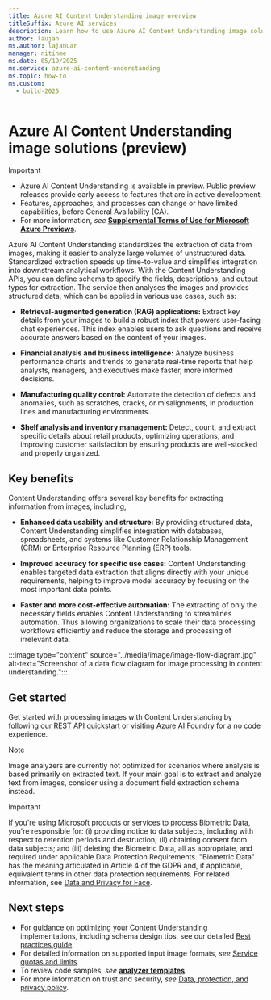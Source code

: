 ```yaml
---
title: Azure AI Content Understanding image overview
titleSuffix: Azure AI services
description: Learn how to use Azure AI Content Understanding image solutions
author: laujan
ms.author: lajanuar
manager: nitinme
ms.date: 05/19/2025
ms.service: azure-ai-content-understanding
ms.topic: how-to
ms.custom:
  - build-2025
---
```


# Azure AI Content Understanding image solutions (preview)

> [!IMPORTANT]
>
> * Azure AI Content Understanding is available in preview. Public preview releases provide early access to features that are in active development.
> * Features, approaches, and processes can change or have limited capabilities, before General Availability (GA).
> * For more information, *see* [**Supplemental Terms of Use for Microsoft Azure Previews**](https://azure.microsoft.com/support/legal/preview-supplemental-terms).

Azure AI Content Understanding standardizes the extraction of data from images, making it easier to analyze large volumes of unstructured data. Standardized extraction speeds up time-to-value and simplifies integration into downstream analytical workflows. With the Content Understanding APIs, you can define schema to specify the fields, descriptions, and output types for extraction. The service then analyses the images and provides structured data, which can be applied in various use cases, such as:

* **Retrieval-augmented generation (RAG) applications:** Extract key details from your images to build a robust index that powers user-facing chat experiences. This index enables users to ask questions and receive accurate answers based on the content of your images.

* **Financial analysis and business intelligence:** Analyze business performance charts and trends to generate real-time reports that help analysts, managers, and executives make faster, more informed decisions.

* **Manufacturing quality control:** Automate the detection of defects and anomalies, such as scratches, cracks, or misalignments, in production lines and manufacturing environments.

* **Shelf analysis and inventory management:** Detect, count, and extract specific details about retail products, optimizing operations, and improving customer satisfaction by ensuring products are well-stocked and properly organized.

## Key benefits

Content Understanding offers several key benefits for extracting information from images, including,

* **Enhanced data usability and structure:** By providing structured data, Content Understanding simplifies integration with databases, spreadsheets, and systems like Customer Relationship Management (CRM) or Enterprise Resource Planning (ERP) tools.

* **Improved accuracy for specific use cases:** Content Understanding enables targeted data extraction that aligns directly with your unique requirements, helping to improve model accuracy by focusing on the most important data points.

* **Faster and more cost-effective automation:**  The extracting of only the necessary fields enables Content Understanding to streamlines automation. Thus allowing organizations to scale their data processing workflows efficiently and reduce the storage and processing of irrelevant data.

:::image type="content" source="../media/image/image-flow-diagram.jpg" alt-text="Screenshot of a data flow diagram for image processing in content understanding.":::

## Get started

Get started with processing images with Content Understanding by following our [REST API quickstart](../quickstart/use-rest-api.md?tabs=image) or visiting [Azure AI Foundry](https://aka.ms/cu-landing) for a no code experience. 

> [!NOTE]
> Image analyzers are currently not optimized for scenarios where analysis is based primarily on extracted text. If your main goal is to extract and analyze text from images, consider using a document field extraction schema instead.


> [!IMPORTANT]
> If you're using Microsoft products or services to process Biometric Data, you're responsible for: (i) providing notice to data subjects, including with respect to retention periods and destruction; (ii) obtaining consent from data subjects; and (iii) deleting the Biometric Data, all as appropriate, and required under applicable Data Protection Requirements. "Biometric Data" has the meaning articulated in Article 4 of the GDPR and, if applicable, equivalent terms in other data protection requirements. For related information, see [Data and Privacy for Face](/legal/cognitive-services/face/data-privacy-security).

## Next steps

* For guidance on optimizing your Content Understanding implementations, including schema design tips, see our detailed [Best practices guide](../concepts/best-practices.md).
* For detailed information on supported input image formats, *see* [Service quotas and limits](../service-limits.md).
* To review code samples, *see* [**analyzer templates**](https://github.com/Azure-Samples/azure-ai-content-understanding-python/tree/main/analyzer_templates).
* For more information on trust and security, *see* [Data, protection, and privacy policy](https://www.microsoft.com/trust-center/privacy).
